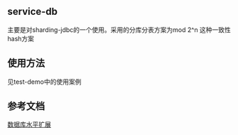 ## service-db
主要是对sharding-jdbc的一个使用。采用的分库分表方案为mod 2^n 这种一致性hash方案

## 使用方法

见test-demo中的使用案例


## 参考文档

[数据库水平扩展](https://www.yuque.com/zfront/rb6xfk/hpr0qx)